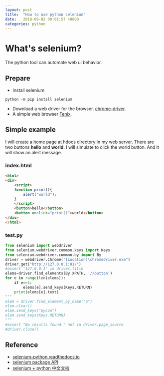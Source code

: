 ```yaml
---
layout: post
title:  "How to use python selenium"
date:   2018-09-02 00:01:57 +0800
categories: python
---
```

# What's selenium?
The python tool can automate web ui behavior. 

## Prepare
* Install selenium
```
python -m pip install selenium
```
* Download a web driver for the browser. [chrome-driver](https://sites.google.com/a/chromium.org/chromedriver/downloads).
* A simple web browser [Fenix](https://fenixwebserver.com/).

## Simple example
I will create a home page at hdocs directory in my web server. There are two buttons **hello** and **world**. I will simulate to click the world button. And it will show an alert message.

### index.html
```html
<html>
<div>
    <script>
    function print(){
        alert("world");
    }
    </script>
    <button>hello</button>
    <button onclick="print()">world</button>
</div>
</html>
```

### test.py
```python
from selenium import webdriver
from selenium.webdriver.common.keys import Keys
from selenium.webdriver.common.by import By
driver = webdriver.Chrome("[Location]\chromedriver.exe")
driver.get("http://127.0.0.1:81/")
#assert "127.0.0.1" in driver.title
elems=driver.find_elements(By.XPATH, '//button')
for e in range(len(elems)):
    if e==1:
        elems[e].send_keys(Keys.RETURN)
    print(elems[e].text)
"""
elem = driver.find_element_by_name("q")
elem.clear()
elem.send_keys("pycon")
elem.send_keys(Keys.RETURN)
"""
#assert "No results found." not in driver.page_source
#driver.close()
```

## Reference
* [selenium-python.readthedocs.io](https://selenium-python.readthedocs.io/index.html)
* [selenium package API](https://seleniumhq.github.io/selenium/docs/api/py/api.html)
* [selenium + python 中文文档](https://python-selenium-zh.readthedocs.io/zh_CN/latest/)
